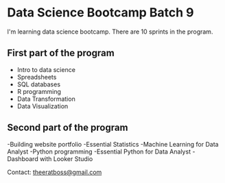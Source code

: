 # Data Science Bootcamp Batch 9

I'm learning data science bootcamp. There are 10 sprints in the program.

## First part of the program

- Intro to data science
- Spreadsheets
- SQL databases
- R programming
- Data Transformation
- Data Visualization

## Second part of the program

-Building website portfolio
-Essential Statistics
-Machine Learning for Data Analyst
-Python programming
-Essential Python for Data Analyst
-Dashboard with Looker Studio

Contact: theeratboss@gmail.com

